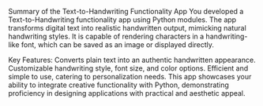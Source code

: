 Summary of the Text-to-Handwriting Functionality App
You developed a Text-to-Handwriting functionality app using Python modules. The app transforms digital text into realistic handwritten output, mimicking natural handwriting styles. It is capable of rendering characters in a handwriting-like font, which can be saved as an image or displayed directly.

Key Features:
Converts plain text into an authentic handwritten appearance.
Customizable handwriting style, font size, and color options.
Efficient and simple to use, catering to personalization needs.
This app showcases your ability to integrate creative functionality with Python, demonstrating proficiency in designing applications with practical and aesthetic appeal.

